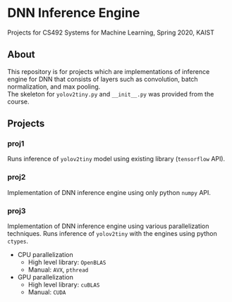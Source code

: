 # DNN Inference Engine
Projects for CS492 Systems for Machine Learning, Spring 2020, KAIST

## About
This repository is for projects which are implementations of inference engine for DNN that consists of layers such as convolution, batch normalization, and max pooling.  
The skeleton for `yolov2tiny.py` and `__init__.py` was provided from the course.

## Projects

### proj1
Runs inference of `yolov2tiny` model using existing library (`tensorflow` API).

### proj2
Implementation of DNN inference engine using only python `numpy` API.

### proj3
Implementation of DNN inference engine using various parallelization techniques. Runs inference of `yolov2tiny` with the engines using python `ctypes`.
- CPU parallelization
    - High level library: `OpenBLAS`
    - Manual: `AVX`, `pthread`
- GPU parallelization
    - High level library: `cuBLAS`
    - Manual: `CUDA`
